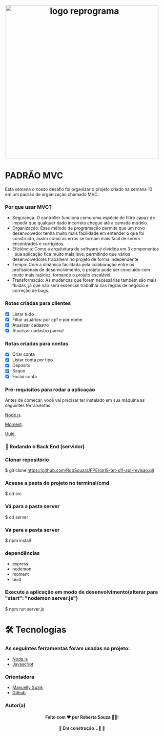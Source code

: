 <h1 align="center">
  <img src="assets/reprograma-fundos-claros.png" alt="logo reprograma" width="500">
</h1>

# PADRÃO MVC

Esta semana o nosso desafio foi organizar o projeto criado na semana 10 em um padrão de organização chamado MVC.

### Por que usar MVC?

 - Segurança: O controller funciona como uma espécie de filtro capaz de impedir que qualquer dado incorreto chegue até a camada modelo. 
 - Organização: Esse método de programação permite que um novo desenvolvedor tenha muito mais facilidade em entender o que foi construído, assim como os erros se tornam mais fácil de serem encontrados e corrigidos.
 - Eficiência: Como a arquitetura de software é dividida em 3 componentes , sua aplicação fica muito mais leve, permitindo que vários desenvolvedores trabalhem no projeto de forma independente.
 - Tempo: Com a dinâmica facilitada pela colaboração entre os profissionais de desenvolvimento, o projeto pode ser concluído com muito mais rapidez, tornando o projeto escalável.  
 - Transformação: As mudanças que forem necessárias também são mais fluidas, já que não será essencial trabalhar nas regras de negócio e correção de bugs.

### Rotas criadas para clientes

- [x] Listar tudo
- [x] Filtar usuários: por cpf e por nome
- [x] Atualizar cadastro
- [x] Atualizar cadastro parcial

### Rotas criadas para contas 

- [x] Criar conta
- [x] Listar conta por tipo
- [x] Deposito
- [x] Saque
- [x] Exclui conta

### Pré-requisitos para rodar a aplicação

Antes de começar, você vai precisar ter instalado em sua máquina as seguintes ferramentas:

[Node.js](https://nodejs.org/en/). 

[Moment](https://www.npmjs.com/package/moment).

[Uuid](https://www.npmjs.com/package/uuid).

### 🎲 Rodando o Back End (servidor)


### Clonar repositório
$ git clone <https://github.com/RobSouzaUFPE/on19-tet-s11-api-revisao.git>

### Acesse a pasta do projeto no terminal/cmd
$ cd src

### Vá para a pasta server
$ cd server

### Vá para a pasta server
$ npm install 
### dependências

- express 
- nodemon
- moment
- uuid

### Execute a aplicação em modo de desenvolvimento(alterar para "start": "nodemon server.js")
$ npm run server.js

# 🛠 Tecnologias

### As seguintes ferramentas foram usadas no projeto:

- [Node.js](https://nodejs.org/en/)
- [Javascript](https://developer.mozilla.org/pt-BR/docs/Web/JavaScript)

### Orientadora

- [Manuelly Suzik](https://manuellysuzikti.netlify.app/)
- [Github](https://github.com/manuellysuzik)

### Autor(a)
<h4 align="center">
Feito com ❤️ por Roberta Souza 👋🏽!
</h4>

<p>
</p>

<h4 align="center"> 
	🚧  Em construção...🚀  🚧
</h4>





